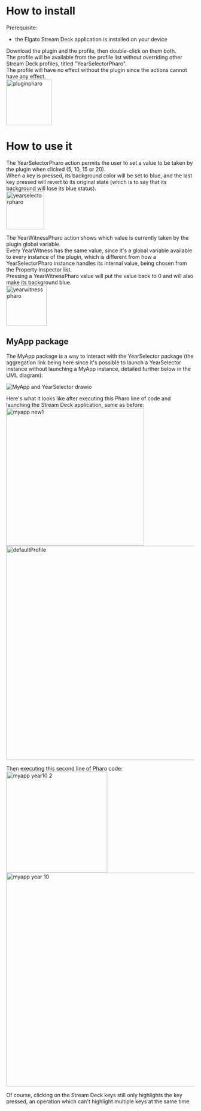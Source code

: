 # How to install
Prerequisite:
- the Elgato Stream Deck application is installed on your device

Download the plugin and the profile, then double-click on them both. \
The profile will be available from the profile list without overriding other Stream Deck profiles, titled "YearSelectorPharo". \
The profile will have no effect without the plugin since the actions cannot have any effect. \
<img width="122" alt="pluginpharo" src="https://github.com/OpenSmock/PharoStreamDeck/assets/76944457/17ad9f18-965c-4d56-adb9-13cb9df518b1">

# How to use it
The YearSelectorPharo action permits the user to set a value to be taken by the plugin when clicked (5, 10, 15 or 20). \
When a key is pressed, its background color will be set to blue, and the last key pressed will revert to its original state (which is to say that its background will lose its blue status). \
<img width="101" alt="yearselectorpharo" src="https://github.com/OpenSmock/PharoStreamDeck/assets/76944457/444077e9-cc21-4f63-8ee0-549932f8f2d2">

The YearWitnessPharo action shows which value is currently taken by the plugin global variable. \
Every YearWitness has the same value, since it's a global variable available to every instance of the plugin, which is different from how a YearSelectorPharo instance handles its internal value, being chosen from the Property Inspector list. \
Pressing a YearWitnessPharo value will put the value back to 0 and will also make its background blue. \
<img width="108" alt="yearwitnesspharo" src="https://github.com/OpenSmock/PharoStreamDeck/assets/76944457/5b0adb6c-794e-42f1-a4c1-d38e6a83f6bc">

## MyApp package
The MyApp package is a way to interact with the YearSelector package (the aggregation link being here since it's possible to launch a YearSelector instance without launching a MyApp instance, detailed further below in the UML diagram):

![MyApp and YearSelector drawio](https://github.com/OpenSmock/PharoStreamDeck/assets/76944457/f56fdeb7-6fc6-4f95-8185-636ef497063f)

Here's what it looks like after executing this Pharo line of code and launching the Stream Deck application, same as before: \
<img width="368" alt="myapp new1" src="https://github.com/OpenSmock/PharoStreamDeck/assets/76944457/c639c200-bec8-40a3-af51-690ef730dd31"> \
<img width="572" alt="defaultProfile" src="https://github.com/OpenSmock/PharoStreamDeck/assets/76944457/6e119585-7956-4961-9231-6e65538ae11b">

Then executing this second line of Pharo code: \
<img width="270" alt="myapp year10 2" src="https://github.com/OpenSmock/PharoStreamDeck/assets/76944457/6437d3f7-a4b0-46f7-bb54-5f77eb57799a"> \
<img width="571" alt="myapp year 10" src="https://github.com/OpenSmock/PharoStreamDeck/assets/76944457/121a09f6-d583-4f72-8bf7-3d3136ae98f9">

Of course, clicking on the Stream Deck keys still only highlights the key pressed, an operation which can't highlight multiple keys at the same time.
